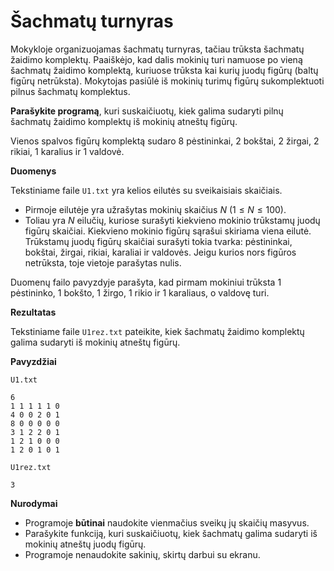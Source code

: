 Šachmatų turnyras
=================

Mokykloje organizuojamas šachmatų turnyras, tačiau trūksta šachmatų žaidimo komplektų. Paaiškėjo, kad dalis mokinių turi namuose po vieną šachmatų žaidimo komplektą, kuriuose trūksta kai kurių juodų figūrų (baltų figūrų netrūksta). Mokytojas pasiūlė iš mokinių turimų figūrų sukomplektuoti pilnus šachmatų komplektus.

**Parašykite programą**, kuri suskaičiuotų, kiek galima sudaryti pilnų šachmatų žaidimo komplektų iš mokinių atneštų figūrų.

Vienos spalvos figūrų komplektą sudaro 8 pėstininkai, 2 bokštai, 2 žirgai, 2 rikiai, 1 karalius ir 1 valdovė.

**Duomenys**

Tekstiniame faile `U1.txt` yra kelios eilutės su sveikaisiais skaičiais.

- Pirmoje eilutėje yra užrašytas mokinių skaičius $N\ (1 \leq N \leq 100)$.
- Toliau yra $N$ eilučių, kuriose surašyti kiekvieno mokinio trūkstamų juodų figūrų skaičiai. Kiekvieno mokinio figūrų sąrašui skiriama viena eilutė. Trūkstamų juodų figūrų skaičiai surašyti tokia tvarka: pėstininkai, bokštai, žirgai, rikiai, karaliai ir valdovės. Jeigu kurios nors figūros netrūksta, toje vietoje parašytas nulis.

Duomenų failo pavyzdyje parašyta, kad pirmam mokiniui trūksta 1 pėstininko, 1 bokšto, 1 žirgo, 1 rikio ir 1 karaliaus, o valdovę turi.

**Rezultatas**

Tekstiniame faile `U1rez.txt` pateikite, kiek šachmatų žaidimo komplektų galima sudaryti iš mokinių atneštų figūrų.

**Pavyzdžiai**

`U1.txt`

```
6 
1 1 1 1 1 0 
4 0 0 2 0 1 
8 0 0 0 0 0 
3 1 2 2 0 1 
1 2 1 0 0 0 
1 2 0 1 0 1
```

`U1rez.txt`

```
3
```

**Nurodymai**

- Programoje **būtinai** naudokite vienmačius sveikų jų skaičių masyvus.
- Parašykite funkciją, kuri suskaičiuotų, kiek šachmatų galima sudaryti iš mokinių atneštų juodų figūrų.
- Programoje nenaudokite sakinių, skirtų darbui su ekranu. 
